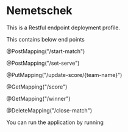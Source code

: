 # Nemetschek

This is a Restful endpoint deployment profile.

This contains below end points

@PostMapping("/start-match")

@PostMapping("/set-serve")

@PutMapping("/update-score/{team-name}")

@GetMapping("/score")

@GetMapping("/winner")

@DeleteMapping("/close-match")

You can run the application by running 